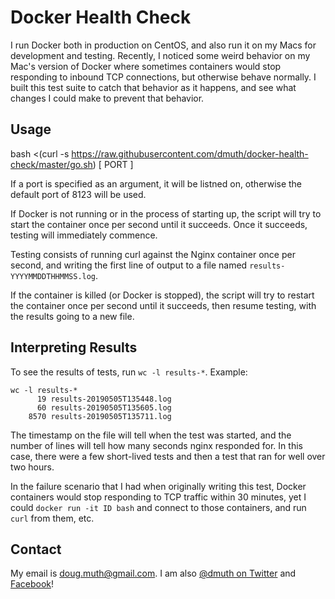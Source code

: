 
# Docker Health Check

I run Docker both in production on CentOS, and also run it on my Macs for development
and testing. Recently, I noticed some weird behavior on my Mac's version of Docker
where sometimes containers would stop responding to inbound TCP connections, but otherwise
behave normally.  I built this test suite to catch that behavior as it happens, and see
what changes I could make to prevent that behavior.

## Usage


bash <(curl -s https://raw.githubusercontent.com/dmuth/docker-health-check/master/go.sh) [ PORT ]

If a port is specified as an argument, it will be listned on, otherwise the default port of 8123 will be used.

If Docker is not running or in the process of starting up, the script will 
try to start the container once per second until it succeeds.  Once it succeeds,
testing will immediately commence.

Testing consists of running curl against the Nginx container once per second, and writing
the first line of output to a file named `results-YYYYMMDDTHHMMSS.log`.

If the container is killed (or Docker is stopped), the script will try to restart the 
container once per second until it succeeds, then resume testing, with the results going
to a new file.


## Interpreting Results

To see the results of tests, run `wc -l results-*`.  Example:

```
wc -l results-*
      19 results-20190505T135448.log
      60 results-20190505T135605.log
    8570 results-20190505T135711.log
```

The timestamp on the file will tell when the test was started, and the number of
lines will tell how many seconds nginx responded for.  In this case, there were a 
few short-lived tests and then a test that ran for well over two hours.

In the failure scenario that I had when originally writing this test, Docker containers would stop
responding to TCP traffic within 30 minutes, yet I could `docker run -it ID bash` and 
connect to those containers, and run `curl` from them, etc.


## Contact

My email is doug.muth@gmail.com.  I am also <a href="http://twitter.com/dmuth">@dmuth on Twitter</a> 
and <a href="http://facebook.com/dmuth">Facebook</a>!



